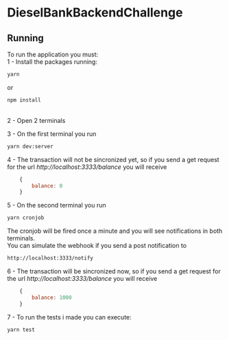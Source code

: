 # DieselBankBackendChallenge

## Running
To run the application you must:
<br>
1 - Install the packages running:
~~~bash
yarn
~~~
or
~~~bash
npm install
~~~
<br>
2 - Open 2 terminals
<br>

3 - On the first terminal you run
~~~bash
yarn dev:server
~~~

4 - The transaction will not be sincronized yet, so if you send a get request for the url <i>http://localhost:3333/balance</i> you will receive
~~~javascript
    {
        balance: 0
    }
~~~

5 - On the second terminal you run
~~~bash
yarn cronjob
~~~

The cronjob will be fired once a minute and you will see notifications in both terminals.
<br>
You can simulate the webhook if you send a post notification to 
~~~bash
http://localhost:3333/notify
~~~

6 - The transaction will be sincronized now, so if you send a get request for the url <i>http://localhost:3333/balance</i> you will receive
~~~javascript
    {
        balance: 1000
    }
~~~

7 - To run the tests i made you can execute:
~~~bash
yarn test
~~~
